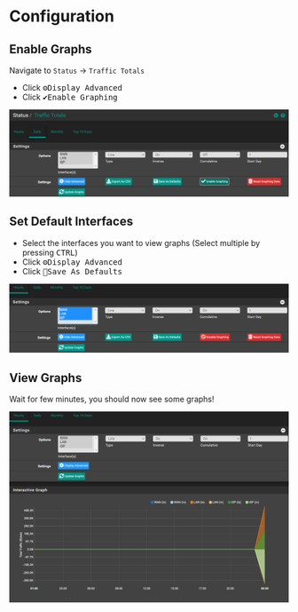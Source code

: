 # Configuration

## Enable Graphs

Navigate to `Status` -> `Traffic Totals`

- Click <kbd>⚙️Display Advanced</kbd>
- Click <kbd>✔️Enable Graphing</kbd>

![traffic-enable-graph](img/traffic-enable-graph.png)

## Set Default Interfaces

- Select the interfaces you want to view graphs (Select multiple by pressing <kbd>CTRL</kbd>)
- Click <kbd>⚙️Display Advanced</kbd>
- Click <kbd>💾Save As Defaults</kbd>

![traffic-defaults](img/traffic-defaults.png)

## View Graphs

Wait for few minutes, you should now see some graphs!

![traffic-graphs](img/traffic-graphs.png)
